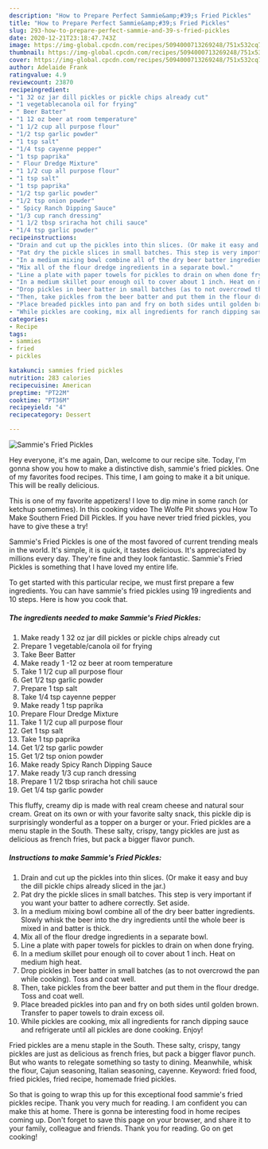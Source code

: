 ```yaml
---
description: "How to Prepare Perfect Sammie&amp;#39;s Fried Pickles"
title: "How to Prepare Perfect Sammie&amp;#39;s Fried Pickles"
slug: 293-how-to-prepare-perfect-sammie-and-39-s-fried-pickles
date: 2020-12-21T23:18:47.743Z
image: https://img-global.cpcdn.com/recipes/5094000713269248/751x532cq70/sammies-fried-pickles-recipe-main-photo.jpg
thumbnail: https://img-global.cpcdn.com/recipes/5094000713269248/751x532cq70/sammies-fried-pickles-recipe-main-photo.jpg
cover: https://img-global.cpcdn.com/recipes/5094000713269248/751x532cq70/sammies-fried-pickles-recipe-main-photo.jpg
author: Adelaide Frank
ratingvalue: 4.9
reviewcount: 23870
recipeingredient:
- "1 32 oz jar dill pickles or pickle chips already cut"
- "1 vegetablecanola oil for frying"
- " Beer Batter"
- "1 12 oz beer at room temperature"
- "1 1/2 cup all purpose flour"
- "1/2 tsp garlic powder"
- "1 tsp salt"
- "1/4 tsp cayenne pepper"
- "1 tsp paprika"
- " Flour Dredge Mixture"
- "1 1/2 cup all purpose flour"
- "1 tsp salt"
- "1 tsp paprika"
- "1/2 tsp garlic powder"
- "1/2 tsp onion powder"
- " Spicy Ranch Dipping Sauce"
- "1/3 cup ranch dressing"
- "1 1/2 tbsp sriracha hot chili sauce"
- "1/4 tsp garlic powder"
recipeinstructions:
- "Drain and cut up the pickles into thin slices. (Or make it easy and buy the dill pickle chips already sliced in the jar.)"
- "Pat dry the pickle slices in small batches. This step is very important if you want your batter to adhere correctly. Set aside."
- "In a medium mixing bowl combine all of the dry beer batter ingredients.  Slowly whisk the beer into the dry ingredients until the whole beer is mixed in and batter is thick."
- "Mix all of the flour dredge ingredients in a separate bowl."
- "Line a plate with paper towels for pickles to drain on when done frying."
- "In a medium skillet pour enough oil to cover about 1 inch. Heat on medium high heat."
- "Drop pickles in beer batter in small batches (as to not overcrowd the pan while cooking). Toss and coat well."
- "Then, take pickles from the beer batter and put them in the flour dredge. Toss and coat well."
- "Place breaded pickles into pan and fry on both sides until golden brown. Transfer to paper towels to drain excess oil."
- "While pickles are cooking, mix all ingredients for ranch dipping sauce and refrigerate until all pickles are done cooking. Enjoy!"
categories:
- Recipe
tags:
- sammies
- fried
- pickles

katakunci: sammies fried pickles 
nutrition: 283 calories
recipecuisine: American
preptime: "PT22M"
cooktime: "PT36M"
recipeyield: "4"
recipecategory: Dessert

---
```



![Sammie&#39;s Fried Pickles](https://img-global.cpcdn.com/recipes/5094000713269248/751x532cq70/sammies-fried-pickles-recipe-main-photo.jpg)

Hey everyone, it's me again, Dan, welcome to our recipe site. Today, I'm gonna show you how to make a distinctive dish, sammie&#39;s fried pickles. One of my favorites food recipes. This time, I am going to make it a bit unique. This will be really delicious.

This is one of my favorite appetizers! I love to dip mine in some ranch (or ketchup sometimes). In this cooking video The Wolfe Pit shows you How To Make Southern Fried Dill Pickles. If you have never tried fried pickles, you have to give these a try!

Sammie&#39;s Fried Pickles is one of the most favored of current trending meals in the world. It's simple, it is quick, it tastes delicious. It's appreciated by millions every day. They're fine and they look fantastic. Sammie&#39;s Fried Pickles is something that I have loved my entire life.


To get started with this particular recipe, we must first prepare a few ingredients. You can have sammie&#39;s fried pickles using 19 ingredients and 10 steps. Here is how you cook that.

<!--inarticleads1-->

##### The ingredients needed to make Sammie&#39;s Fried Pickles:

1. Make ready 1 32 oz jar dill pickles or pickle chips already cut
1. Prepare 1 vegetable/canola oil for frying
1. Take  Beer Batter
1. Make ready 1 -12 oz beer at room temperature
1. Take 1 1/2 cup all purpose flour
1. Get 1/2 tsp garlic powder
1. Prepare 1 tsp salt
1. Take 1/4 tsp cayenne pepper
1. Make ready 1 tsp paprika
1. Prepare  Flour Dredge Mixture
1. Take 1 1/2 cup all purpose flour
1. Get 1 tsp salt
1. Take 1 tsp paprika
1. Get 1/2 tsp garlic powder
1. Get 1/2 tsp onion powder
1. Make ready  Spicy Ranch Dipping Sauce
1. Make ready 1/3 cup ranch dressing
1. Prepare 1 1/2 tbsp sriracha hot chili sauce
1. Get 1/4 tsp garlic powder


This fluffy, creamy dip is made with real cream cheese and natural sour cream. Great on its own or with your favorite salty snack, this pickle dip is surprisingly wonderful as a topper on a burger or your. Fried pickles are a menu staple in the South. These salty, crispy, tangy pickles are just as delicious as french fries, but pack a bigger flavor punch. 

<!--inarticleads2-->

##### Instructions to make Sammie&#39;s Fried Pickles:

1. Drain and cut up the pickles into thin slices. (Or make it easy and buy the dill pickle chips already sliced in the jar.)
1. Pat dry the pickle slices in small batches. This step is very important if you want your batter to adhere correctly. Set aside.
1. In a medium mixing bowl combine all of the dry beer batter ingredients.  Slowly whisk the beer into the dry ingredients until the whole beer is mixed in and batter is thick.
1. Mix all of the flour dredge ingredients in a separate bowl.
1. Line a plate with paper towels for pickles to drain on when done frying.
1. In a medium skillet pour enough oil to cover about 1 inch. Heat on medium high heat.
1. Drop pickles in beer batter in small batches (as to not overcrowd the pan while cooking). Toss and coat well.
1. Then, take pickles from the beer batter and put them in the flour dredge. Toss and coat well.
1. Place breaded pickles into pan and fry on both sides until golden brown. Transfer to paper towels to drain excess oil.
1. While pickles are cooking, mix all ingredients for ranch dipping sauce and refrigerate until all pickles are done cooking. Enjoy!


Fried pickles are a menu staple in the South. These salty, crispy, tangy pickles are just as delicious as french fries, but pack a bigger flavor punch. But who wants to relegate something so tasty to dining. Meanwhile, whisk the flour, Cajun seasoning, Italian seasoning, cayenne. Keyword: fried food, fried pickles, fried recipe, homemade fried pickles. 

So that is going to wrap this up for this exceptional food sammie&#39;s fried pickles recipe. Thank you very much for reading. I am confident you can make this at home. There is gonna be interesting food in home recipes coming up. Don't forget to save this page on your browser, and share it to your family, colleague and friends. Thank you for reading. Go on get cooking!
